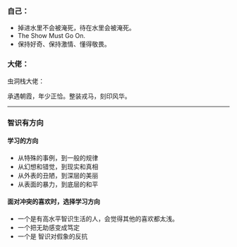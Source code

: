 ### 自己：

* 掉进水里不会被淹死，待在水里会被淹死。
* The Show Must Go On.
* 保持好奇、保持激情、懂得敬畏。



### 大佬：

虫洞栈大佬：

承遇朝霞，年少正恰。整装戎马，刻印风华。

***

### 智识有方向

#### 学习的方向

* 从特殊的事例，到一般的规律
* 从幻想和错觉，到现实和真相
* 从外表的丑陋，到深层的美丽
* 从表面的暴力，到底层的和平

#### 面对冲突的喜欢时，选择学习方向

* 一个是有高水平智识生活的人，会觉得其他的喜欢都太浅。
* 一个把无助感变成笃定
* 一个是 智识对假象的反抗

